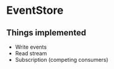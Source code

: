 # EventStore

## Things implemented

- Write events
- Read stream
- Subscription (competing consumers)
